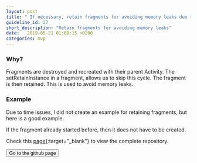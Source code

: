```yaml
---
layout: post
title: " If necessary, retain fragments for avoiding memory leaks due to configuration changes in the activities."
guideline_id: 27
short_description: "Retain fragments for avoiding memory leaks"
date:   2019-05-21 01:00:15 +0200
categories: mvp
---
```

<h3>Why?</h3>
Fragments are destroyed and recreated with their parent Activity.
The setRetainInstance in a fragment, allows us to skip this cycle.
The fragment is then retained. This is used to avoid memory leaks.


<h3>Example</h3>
Due to time issues, I did not create an example for retaining fragments, but here is a good example.

<script src="https://gist.github.com/Geertdepont/d86d93767d2f95073716f3c926720d5a.js"></script>


<script src="https://gist.github.com/Geertdepont/9f0fd8ea570f16fcc05df5c091fd7873.js"></script>

If the fragment already started before, then it does not have to be created. 


Check this [page][github-page]{:target="_blank"} to view the complete repository.

<a href="https://www.androiddesignpatterns.com/2013/04/retaining-objects-across-config-changes.html" target="_blank"><button type="button" class="btn btn-primary btn-icon-right">Go to the github page</button></a>

[github-page]: https://www.androiddesignpatterns.com/2013/04/retaining-objects-across-config-changes.html
